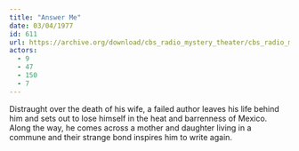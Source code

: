 ```yaml
---
title: "Answer Me"
date: 03/04/1977
id: 611
url: https://archive.org/download/cbs_radio_mystery_theater/cbs_radio_mystery_theater-0601-0650.zip/cbs_radio_mystery_theater-0601-0650%2Fcbsrmt_0611_answer_me.mp3
actors:
  - 9
  - 47
  - 150
  - 7
---
```

Distraught over the death of his wife, a failed author leaves his life behind him and sets out to lose himself in the heat and barrenness of Mexico. Along the way, he comes across a mother and daughter living in a commune and their strange bond inspires him to write again.